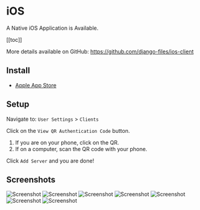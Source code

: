 # iOS

A Native iOS Application is Available.

[[toc]]

More details available on GitHub: https://github.com/django-files/ios-client

## Install

- [Apple App Store](https://apps.apple.com/us/app/django-files/id6742523003)

## Setup

Navigate to: `User Settings` > `Clients`

Click on the `View QR Authentication Code` button.

1. If you are on your phone, click on the QR.
2. If on a computer, scan the QR code with your phone.

Click `Add Server` and you are done!

## Screenshots

<!--suppress HtmlUnknownTag -->
<ClientOnly>
<Swiper
    :modules="[Keyboard, Navigation, Pagination, EffectCoverflow]"
    :slides-per-view="1"
    :breakpoints="{ 1096: { slidesPerView: 3 }}"
    :pagination="{ clickable: true, type: 'fraction' }"
    :coverflowEffect="{ slideShadows: false }"
    :keyboard="true"
    :navigation="true"
    :grabCursor="true"
    :loop="true"
    :lazyPreloadPrevNext="2"
    :effect="'coverflow'"
    class="swiper">
<SwiperSlide><img src="https://raw.githubusercontent.com/django-files/repo-images/refs/heads/master/ios-client/docs/1.jpg" alt="Screenshot" loading="lazy" /></SwiperSlide>
<SwiperSlide><img src="https://raw.githubusercontent.com/django-files/repo-images/refs/heads/master/ios-client/docs/2.jpg" alt="Screenshot" loading="lazy" /></SwiperSlide>
<SwiperSlide><img src="https://raw.githubusercontent.com/django-files/repo-images/refs/heads/master/ios-client/docs/3.jpg" alt="Screenshot" loading="lazy" /></SwiperSlide>
<SwiperSlide><img src="https://raw.githubusercontent.com/django-files/repo-images/refs/heads/master/ios-client/docs/4.jpg" alt="Screenshot" loading="lazy" /></SwiperSlide>
<SwiperSlide><img src="https://raw.githubusercontent.com/django-files/repo-images/refs/heads/master/ios-client/docs/5.jpg" alt="Screenshot" loading="lazy" /></SwiperSlide>
<SwiperSlide><img src="https://raw.githubusercontent.com/django-files/repo-images/refs/heads/master/ios-client/docs/6.jpg" alt="Screenshot" loading="lazy" /></SwiperSlide>
<SwiperSlide><img src="https://raw.githubusercontent.com/django-files/repo-images/refs/heads/master/ios-client/docs/7.jpg" alt="Screenshot" loading="lazy" /></SwiperSlide>
</Swiper>
</ClientOnly>

